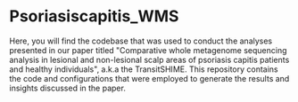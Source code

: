 # Psoriasiscapitis_WMS

Here, you will find the codebase that was used to conduct the analyses presented in our paper titled "Comparative whole metagenome sequencing analysis in lesional and non-lesional scalp areas of psoriasis capitis patients and healthy individuals", a.k.a the TransitSHIME. This repository contains the code and configurations that were employed to generate the results and insights discussed in the paper.
